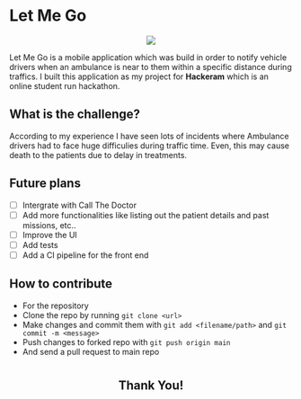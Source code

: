 # Let Me Go

<center>
<img src="http://assets.stickpng.com/images/5afac8736554160a79bea11d.png"/>
</center>

Let Me Go is a mobile application which was build in order to notify vehicle drivers when an ambulance is near to them within a specific distance during traffics. I built this application as my project for **Hackeram** which is an online student run hackathon.

## What is the challenge?

According to my experience I have seen lots of incidents where Ambulance drivers had to face huge difficulies during traffic time. Even, this may cause death to the patients due to delay in treatments.

## Future plans

- [ ] Intergrate with Call The Doctor
- [ ] Add more functionalities like listing out the patient details and past missions, etc..
- [ ] Improve the UI
- [ ] Add tests
- [ ] Add a CI pipeline for the front end

## How to contribute

- For the repository
- Clone the repo by running `git clone <url>`
- Make changes and commit them with `git add <filename/path>` and `git commit -m <message>`
- Push changes to forked repo with `git push origin main`
- And send a pull request to main repo

#

<center><h2>Thank You!</h2></center>
